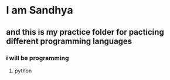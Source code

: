 # I am Sandhya 
## and this is my practice folder for pacticing different programming languages

### i will be programming 

 1. python
